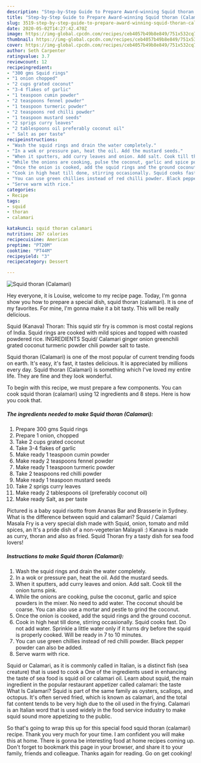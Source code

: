 ```yaml
---
description: "Step-by-Step Guide to Prepare Award-winning Squid thoran (Calamari)"
title: "Step-by-Step Guide to Prepare Award-winning Squid thoran (Calamari)"
slug: 3519-step-by-step-guide-to-prepare-award-winning-squid-thoran-calamari
date: 2020-05-02T14:27:42.470Z
image: https://img-global.cpcdn.com/recipes/ceb4057b49b8e849/751x532cq70/squid-thoran-calamari-recipe-main-photo.jpg
thumbnail: https://img-global.cpcdn.com/recipes/ceb4057b49b8e849/751x532cq70/squid-thoran-calamari-recipe-main-photo.jpg
cover: https://img-global.cpcdn.com/recipes/ceb4057b49b8e849/751x532cq70/squid-thoran-calamari-recipe-main-photo.jpg
author: Seth Carpenter
ratingvalue: 3.7
reviewcount: 12
recipeingredient:
- "300 gms Squid rings"
- "1 onion chopped"
- "2 cups grated coconut"
- "3-4 flakes of garlic"
- "1 teaspoon cumin powder"
- "2 teaspoons fennel powder"
- "1 teaspoon turmeric powder"
- "2 teaspoons red chilli powder"
- "1 teaspoon mustard seeds"
- "2 sprigs curry leaves"
- "2 tablespoons oil preferably coconut oil"
- " Salt as per taste"
recipeinstructions:
- "Wash the squid rings and drain the water completely."
- "In a wok or pressure pan, heat the oil. Add the mustard seeds."
- "When it sputters, add curry leaves and onion. Add salt. Cook till the onion turns pink."
- "While the onions are cooking, pulse the coconut, garlic and spice powders in the mixer. No need to add water. The coconut should be coarse. You can also use a mortar and pestle to grind the coconut."
- "Once the onion is cooked, add the squid rings and the ground coconut."
- "Cook in high heat till done, stirring occasionally. Squid cooks fast. Do not add water. Sprinkle a little water only if it turns dry before the squid is properly cooked. Will be ready in 7 to 10 minutes."
- "You can use green chillies instead of red chilli powder. Black pepper powder can also be added."
- "Serve warm with rice."
categories:
- Recipe
tags:
- squid
- thoran
- calamari

katakunci: squid thoran calamari 
nutrition: 267 calories
recipecuisine: American
preptime: "PT20M"
cooktime: "PT44M"
recipeyield: "3"
recipecategory: Dessert

---
```



![Squid thoran (Calamari)](https://img-global.cpcdn.com/recipes/ceb4057b49b8e849/751x532cq70/squid-thoran-calamari-recipe-main-photo.jpg)

Hey everyone, it is Louise, welcome to my recipe page. Today, I'm gonna show you how to prepare a special dish, squid thoran (calamari). It is one of my favorites. For mine, I'm gonna make it a bit tasty. This will be really delicious.

Squid (Kanava) Thoran: This squid stir fry is common is most costal regions of India. Squid rings are cooked with mild spices and topped with roasted powdered rice. INGREDIENTS Squid/ Calamari ginger onion greenchili grated coconut turmeric powder chili powder salt to taste.

Squid thoran (Calamari) is one of the most popular of current trending foods on earth. It's easy, it's fast, it tastes delicious. It is appreciated by millions every day. Squid thoran (Calamari) is something which I've loved my entire life. They are fine and they look wonderful.


To begin with this recipe, we must prepare a few components. You can cook squid thoran (calamari) using 12 ingredients and 8 steps. Here is how you cook that.

<!--inarticleads1-->

##### The ingredients needed to make Squid thoran (Calamari):

1. Prepare 300 gms Squid rings
1. Prepare 1 onion, chopped
1. Take 2 cups grated coconut
1. Take 3-4 flakes of garlic
1. Make ready 1 teaspoon cumin powder
1. Make ready 2 teaspoons fennel powder
1. Make ready 1 teaspoon turmeric powder
1. Take 2 teaspoons red chilli powder
1. Make ready 1 teaspoon mustard seeds
1. Take 2 sprigs curry leaves
1. Make ready 2 tablespoons oil (preferably coconut oil)
1. Make ready  Salt, as per taste


Pictured is a baby squid risotto from Ananas Bar and Brasserie in Sydney. What is the difference between squid and calamari? Squid / Calamari Masala Fry is a very special dish made with Squid, onion, tomato and mild spices, an It&#39;s a pride dish of a non-vegeterian Malayali :) Kanava is made as curry, thoran and also as fried. Squid Thoran fry a tasty dish for sea food lovers! 

<!--inarticleads2-->

##### Instructions to make Squid thoran (Calamari):

1. Wash the squid rings and drain the water completely.
1. In a wok or pressure pan, heat the oil. Add the mustard seeds.
1. When it sputters, add curry leaves and onion. Add salt. Cook till the onion turns pink.
1. While the onions are cooking, pulse the coconut, garlic and spice powders in the mixer. No need to add water. The coconut should be coarse. You can also use a mortar and pestle to grind the coconut.
1. Once the onion is cooked, add the squid rings and the ground coconut.
1. Cook in high heat till done, stirring occasionally. Squid cooks fast. Do not add water. Sprinkle a little water only if it turns dry before the squid is properly cooked. Will be ready in 7 to 10 minutes.
1. You can use green chillies instead of red chilli powder. Black pepper powder can also be added.
1. Serve warm with rice.


Squid or Calamari, as it is commonly called in Italian, is a distinct fish (sea creature) that is used to cook a One of the ingredients used in enhancing the taste of sea food is squid oil or calamari oil. Learn about squid, the main ingredient in the popular restaurant appetizer called calamari: the taste What Is Calamari? Squid is part of the same family as oysters, scallops, and octopus. It&#39;s often served fried, which is known as calamari, and the total fat content tends to be very high due to the oil used in the frying. Calamari is an Italian word that is used widely in the food service industry to make squid sound more appetizing to the public. 

So that's going to wrap this up for this special food squid thoran (calamari) recipe. Thank you very much for your time. I am confident you will make this at home. There is gonna be interesting food at home recipes coming up. Don't forget to bookmark this page in your browser, and share it to your family, friends and colleague. Thanks again for reading. Go on get cooking!
